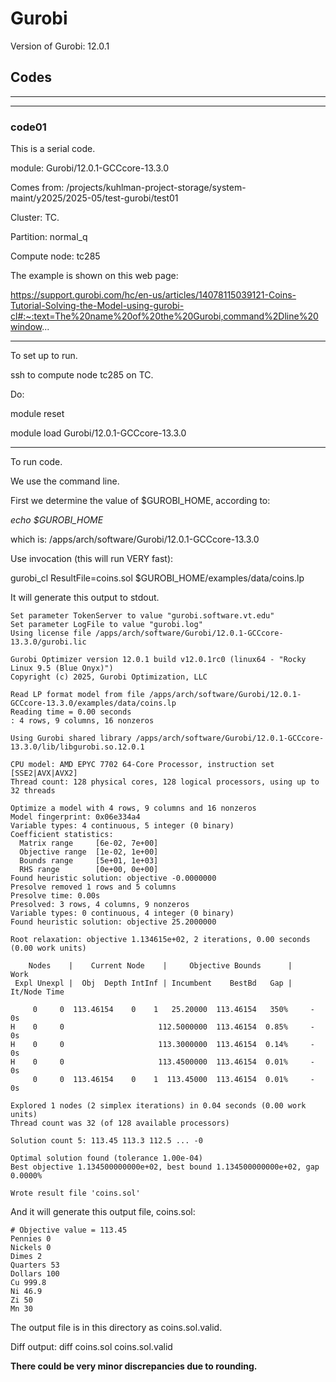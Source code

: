 # Gurobi

Version of Gurobi:  12.0.1

## Codes


------------------------------------------
------------------------------------------
### code01

This is a serial code.

module:  Gurobi/12.0.1-GCCcore-13.3.0

Comes from:  /projects/kuhlman-project-storage/system-maint/y2025/2025-05/test-gurobi/test01

Cluster:  TC.

Partition:  normal_q

Compute node:  tc285

The example is shown on this web page:

https://support.gurobi.com/hc/en-us/articles/14078115039121-Coins-Tutorial-Solving-the-Model-using-gurobi-cl#:~:text=The%20name%20of%20the%20Gurobi,command%2Dline%20window...

----------------------
To set up to run.

ssh to compute node tc285 on TC. 

Do:

module reset

module load Gurobi/12.0.1-GCCcore-13.3.0


----------------------
To run code.

We use the command line.

First we determine the value of $GUROBI_HOME, according to:

_echo $GUROBI_HOME_

which is:  /apps/arch/software/Gurobi/12.0.1-GCCcore-13.3.0

Use invocation (this will run VERY fast):

gurobi_cl ResultFile=coins.sol $GUROBI_HOME/examples/data/coins.lp

It will generate this output to stdout.

```
Set parameter TokenServer to value "gurobi.software.vt.edu"
Set parameter LogFile to value "gurobi.log"
Using license file /apps/arch/software/Gurobi/12.0.1-GCCcore-13.3.0/gurobi.lic

Gurobi Optimizer version 12.0.1 build v12.0.1rc0 (linux64 - "Rocky Linux 9.5 (Blue Onyx)")
Copyright (c) 2025, Gurobi Optimization, LLC

Read LP format model from file /apps/arch/software/Gurobi/12.0.1-GCCcore-13.3.0/examples/data/coins.lp
Reading time = 0.00 seconds
: 4 rows, 9 columns, 16 nonzeros

Using Gurobi shared library /apps/arch/software/Gurobi/12.0.1-GCCcore-13.3.0/lib/libgurobi.so.12.0.1

CPU model: AMD EPYC 7702 64-Core Processor, instruction set [SSE2|AVX|AVX2]
Thread count: 128 physical cores, 128 logical processors, using up to 32 threads

Optimize a model with 4 rows, 9 columns and 16 nonzeros
Model fingerprint: 0x06e334a4
Variable types: 4 continuous, 5 integer (0 binary)
Coefficient statistics:
  Matrix range     [6e-02, 7e+00]
  Objective range  [1e-02, 1e+00]
  Bounds range     [5e+01, 1e+03]
  RHS range        [0e+00, 0e+00]
Found heuristic solution: objective -0.0000000
Presolve removed 1 rows and 5 columns
Presolve time: 0.00s
Presolved: 3 rows, 4 columns, 9 nonzeros
Variable types: 0 continuous, 4 integer (0 binary)
Found heuristic solution: objective 25.2000000

Root relaxation: objective 1.134615e+02, 2 iterations, 0.00 seconds (0.00 work units)

    Nodes    |    Current Node    |     Objective Bounds      |     Work
 Expl Unexpl |  Obj  Depth IntInf | Incumbent    BestBd   Gap | It/Node Time

     0     0  113.46154    0    1   25.20000  113.46154   350%     -    0s
H    0     0                     112.5000000  113.46154  0.85%     -    0s
H    0     0                     113.3000000  113.46154  0.14%     -    0s
H    0     0                     113.4500000  113.46154  0.01%     -    0s
     0     0  113.46154    0    1  113.45000  113.46154  0.01%     -    0s

Explored 1 nodes (2 simplex iterations) in 0.04 seconds (0.00 work units)
Thread count was 32 (of 128 available processors)

Solution count 5: 113.45 113.3 112.5 ... -0

Optimal solution found (tolerance 1.00e-04)
Best objective 1.134500000000e+02, best bound 1.134500000000e+02, gap 0.0000%

Wrote result file 'coins.sol'
```

And it will generate this output file, coins.sol:

```
# Objective value = 113.45
Pennies 0
Nickels 0
Dimes 2
Quarters 53
Dollars 100
Cu 999.8
Ni 46.9
Zi 50
Mn 30
```

The output file is in this directory as coins.sol.valid.


Diff output:  diff coins.sol   coins.sol.valid

**There could be very minor discrepancies due to rounding.**


